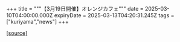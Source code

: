 +++
title = """【3月19日開催】オレンジカフェ"""
date = 2025-03-10T04:00:00.000Z
expiryDate = 2025-03-13T04:20:31.245Z
tags = ["kuriyama","news"]
+++


[[source]](https://www.town.kuriyama.hokkaido.jp/soshiki/43/30183.html)
